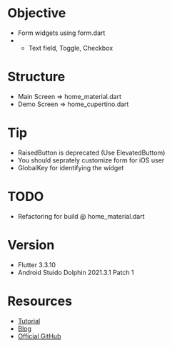 # Objective
- Form widgets using form.dart
- - Text field, Toggle, Checkbox

# Structure
- Main Screen => home_material.dart
- Demo Screen => home_cupertino.dart

# Tip
- RaisedButton is deprecated (Use ElevatedButtom)
- You should seprately customize form for iOS user 
- GlobalKey for identifying the widget

# TODO
- Refactoring for build @ home_material.dart

# Version
- Flutter 3.3.10
- Android Stuido Dolphin 2021.3.1 Patch 1

# Resources
- [Tutorial](https://fluttercrashcourse.com/courses/pro-essentials/lessons/realistic-forms-part1)
- [Blog](https://fluttercrashcourse.com/blog/realistic-forms-part1)
- [Official GitHub](https://github.com/seenickcode/flutter_realistic_forms)